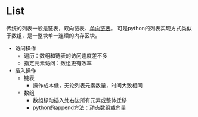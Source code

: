 # List

传统的列表一般是链表，双向链表、[单向链表](https://gist.github.com/superkevingit/c51b38b3bc27c579aff2d4d6cb7841c2)。
可是python的列表实现方式类似于数组，是一整块单一连续的内存区块。
- 访问操作
    - 遍历：数组和链表的访问速度差不多
    - 指定元素访问：数组更有效率
- 插入操作
    - 链表
        - 操作成本低，无论列表元素数量，时间大致相同
    - 数组
        - 数组移动插入处右边所有元素或整体迁移
        - python的append方法：动态数组或向量